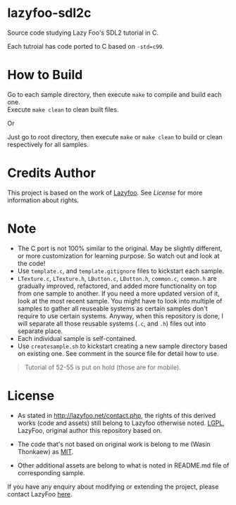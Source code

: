 # lazyfoo-sdl2c
Source code studying Lazy Foo's SDL2 tutorial in C.

Each tutroial has code ported to C based on `-std=c99`.

# How to Build

Go to each sample directory, then execute `make` to compile and build each one.  
Execute `make clean` to clean built files.

Or

Just go to root directory, then execute `make` or `make clean` to build or clean respectively for all samples.

# Credits Author

This project is based on the work of [Lazyfoo](http://lazyfoo.net/tutorials/SDL/).
See _License_ for more information about rights.

# Note

* The C port is not 100% similar to the original. May be slightly different, or more customization for learning purpose. So watch out and look at the code!
* Use `template.c`, and `template.gitignore` files to kickstart each sample.
* `LTexture.c`, `LTexture.h`, `LButton.c`, `LButton.h`, `common.c`, `common.h` are gradually improved, refactored, and added more functionality on top from one sample to another. If you need a more updated version of it, look at the most recent sample. You might have to look into multiple of samples to gather all reuseable systems as certain samples don't require to use certain systems. Anyway, when this repository is done, I will separate all those reusable systems (`.c`, and `.h`) files out into separate place.
* Each individual sample is self-contained.
* Use `createsample.sh` to kickstart creating a new sample directory based on existing one. See comment in the source file for detail how to use.

> Tutorial of 52-55 is put on hold (those are for mobile).

# License

* As stated in http://lazyfoo.net/contact.php, the rights of this derived works (code and assets) still belong to Lazyfoo otherwise noted.
  [LGPL](https://www.gnu.org/copyleft/lesser.html), LazyFoo, original author this repository based on.

* The code that's not based on original work is belong to me (Wasin Thonkaew) as [MIT](https://github.com/haxpor/lazyfoo-sdl2c/blob/master/LICENSE).
* Other additional assets are belong to what is noted in README.md file of corresponding sample.

If you have any enquiry about modifying or extending the project, please contact LazyFoo [here](http://lazyfoo.net/contact.php).
